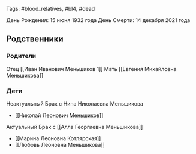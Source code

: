 Tags: #blood_relatives, #bl4, #dead

День Рождения: 15 июня 1932 года
День Смерти: 14 декабря 2021 года

## Родственники
### Родители
Отец [[Иван Иванович Меньшиков 1]]
Мать [[Евгения Михайловна Меньшикова]]

### Дети
Неактуальный Брак с Нина Николаевна Меньшикова
- [[Николай Леонович Меньшиков]]

Актуальный Брак с [[Алла Георгиевна Меньшикова]]
- [[Марина Леоновна Котлярская]]
- [[Любовь Леоновна Меньшикова]]